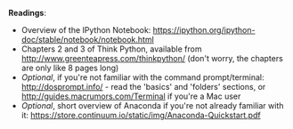 **Readings**:
- Overview of the IPython Notebook: https://ipython.org/ipython-doc/stable/notebook/notebook.html
- Chapters 2 and 3 of Think Python, available from http://www.greenteapress.com/thinkpython/ (don't worry, the chapters are only like 8 pages long)
- *Optional*, if you're not familiar with the command prompt/terminal: http://dosprompt.info/ - read the 'basics' and 'folders' sections, or http://guides.macrumors.com/Terminal if you're a Mac user
- *Optional*, short overview of Anaconda if you're not already familiar with it:  https://store.continuum.io/static/img/Anaconda-Quickstart.pdf